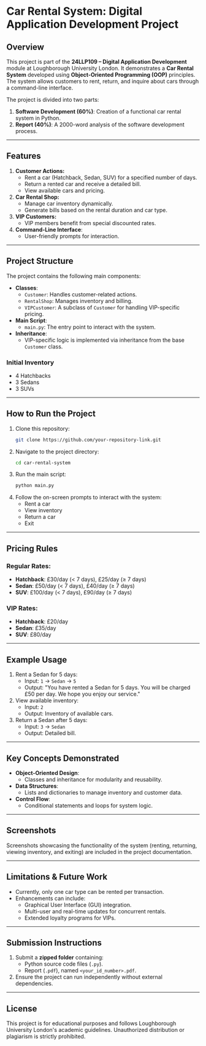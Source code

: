 
# Car Rental System: Digital Application Development Project

## Overview
This project is part of the **24LLP109 – Digital Application Development** module at Loughborough University London. It demonstrates a **Car Rental System** developed using **Object-Oriented Programming (OOP)** principles. The system allows customers to rent, return, and inquire about cars through a command-line interface.

The project is divided into two parts:
1. **Software Development (60%)**: Creation of a functional car rental system in Python.
2. **Report (40%)**: A 2000-word analysis of the software development process.

---

## Features
1. **Customer Actions:**
   - Rent a car (Hatchback, Sedan, SUV) for a specified number of days.
   - Return a rented car and receive a detailed bill.
   - View available cars and pricing.
2. **Car Rental Shop:**
   - Manage car inventory dynamically.
   - Generate bills based on the rental duration and car type.
3. **VIP Customers:**
   - VIP members benefit from special discounted rates.
4. **Command-Line Interface**:
   - User-friendly prompts for interaction.

---

## Project Structure
The project contains the following main components:

- **Classes**:
  - `Customer`: Handles customer-related actions.
  - `RentalShop`: Manages inventory and billing.
  - `VIPCustomer`: A subclass of `Customer` for handling VIP-specific pricing.
- **Main Script**:
  - `main.py`: The entry point to interact with the system.
- **Inheritance**:
  - VIP-specific logic is implemented via inheritance from the base `Customer` class.
  
### Initial Inventory
- 4 Hatchbacks
- 3 Sedans
- 3 SUVs

---

## How to Run the Project
1. Clone this repository:
   ```bash
   git clone https://github.com/your-repository-link.git
   ```
2. Navigate to the project directory:
   ```bash
   cd car-rental-system
   ```
3. Run the main script:
   ```bash
   python main.py
   ```
4. Follow the on-screen prompts to interact with the system:
   - Rent a car
   - View inventory
   - Return a car
   - Exit

---

## Pricing Rules
### Regular Rates:
- **Hatchback**: £30/day (< 7 days), £25/day (≥ 7 days)
- **Sedan**: £50/day (< 7 days), £40/day (≥ 7 days)
- **SUV**: £100/day (< 7 days), £90/day (≥ 7 days)

### VIP Rates:
- **Hatchback**: £20/day
- **Sedan**: £35/day
- **SUV**: £80/day

---

## Example Usage
1. Rent a Sedan for 5 days:
   - Input: `1` → `Sedan` → `5`
   - Output: "You have rented a Sedan for 5 days. You will be charged £50 per day. We hope you enjoy our service."
2. View available inventory:
   - Input: `2`
   - Output: Inventory of available cars.
3. Return a Sedan after 5 days:
   - Input: `3` → `Sedan`
   - Output: Detailed bill.

---

## Key Concepts Demonstrated
- **Object-Oriented Design**:
  - Classes and inheritance for modularity and reusability.
- **Data Structures**:
  - Lists and dictionaries to manage inventory and customer data.
- **Control Flow**:
  - Conditional statements and loops for system logic.

---

## Screenshots
Screenshots showcasing the functionality of the system (renting, returning, viewing inventory, and exiting) are included in the project documentation.

---

## Limitations & Future Work
- Currently, only one car type can be rented per transaction.
- Enhancements can include:
  - Graphical User Interface (GUI) integration.
  - Multi-user and real-time updates for concurrent rentals.
  - Extended loyalty programs for VIPs.

---

## Submission Instructions
1. Submit a **zipped folder** containing:
   - Python source code files (`.py`).
   - Report (`.pdf`), named `<your_id_number>.pdf`.
2. Ensure the project can run independently without external dependencies.

---

## License
This project is for educational purposes and follows Loughborough University London's academic guidelines. Unauthorized distribution or plagiarism is strictly prohibited.
